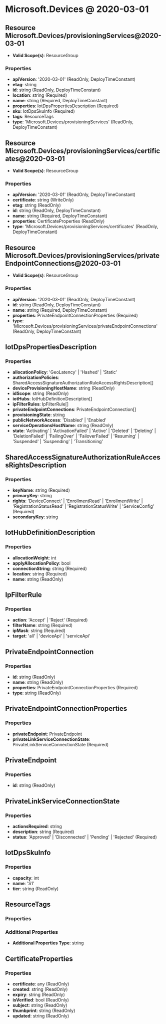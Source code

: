 # Microsoft.Devices @ 2020-03-01

## Resource Microsoft.Devices/provisioningServices@2020-03-01
* **Valid Scope(s)**: ResourceGroup
### Properties
* **apiVersion**: '2020-03-01' (ReadOnly, DeployTimeConstant)
* **etag**: string
* **id**: string (ReadOnly, DeployTimeConstant)
* **location**: string (Required)
* **name**: string (Required, DeployTimeConstant)
* **properties**: IotDpsPropertiesDescription (Required)
* **sku**: IotDpsSkuInfo (Required)
* **tags**: ResourceTags
* **type**: 'Microsoft.Devices/provisioningServices' (ReadOnly, DeployTimeConstant)

## Resource Microsoft.Devices/provisioningServices/certificates@2020-03-01
* **Valid Scope(s)**: ResourceGroup
### Properties
* **apiVersion**: '2020-03-01' (ReadOnly, DeployTimeConstant)
* **certificate**: string (WriteOnly)
* **etag**: string (ReadOnly)
* **id**: string (ReadOnly, DeployTimeConstant)
* **name**: string (Required, DeployTimeConstant)
* **properties**: CertificateProperties (ReadOnly)
* **type**: 'Microsoft.Devices/provisioningServices/certificates' (ReadOnly, DeployTimeConstant)

## Resource Microsoft.Devices/provisioningServices/privateEndpointConnections@2020-03-01
* **Valid Scope(s)**: ResourceGroup
### Properties
* **apiVersion**: '2020-03-01' (ReadOnly, DeployTimeConstant)
* **id**: string (ReadOnly, DeployTimeConstant)
* **name**: string (Required, DeployTimeConstant)
* **properties**: PrivateEndpointConnectionProperties (Required)
* **type**: 'Microsoft.Devices/provisioningServices/privateEndpointConnections' (ReadOnly, DeployTimeConstant)

## IotDpsPropertiesDescription
### Properties
* **allocationPolicy**: 'GeoLatency' | 'Hashed' | 'Static'
* **authorizationPolicies**: SharedAccessSignatureAuthorizationRuleAccessRightsDescription[]
* **deviceProvisioningHostName**: string (ReadOnly)
* **idScope**: string (ReadOnly)
* **iotHubs**: IotHubDefinitionDescription[]
* **ipFilterRules**: IpFilterRule[]
* **privateEndpointConnections**: PrivateEndpointConnection[]
* **provisioningState**: string
* **publicNetworkAccess**: 'Disabled' | 'Enabled'
* **serviceOperationsHostName**: string (ReadOnly)
* **state**: 'Activating' | 'ActivationFailed' | 'Active' | 'Deleted' | 'Deleting' | 'DeletionFailed' | 'FailingOver' | 'FailoverFailed' | 'Resuming' | 'Suspended' | 'Suspending' | 'Transitioning'

## SharedAccessSignatureAuthorizationRuleAccessRightsDescription
### Properties
* **keyName**: string (Required)
* **primaryKey**: string
* **rights**: 'DeviceConnect' | 'EnrollmentRead' | 'EnrollmentWrite' | 'RegistrationStatusRead' | 'RegistrationStatusWrite' | 'ServiceConfig' (Required)
* **secondaryKey**: string

## IotHubDefinitionDescription
### Properties
* **allocationWeight**: int
* **applyAllocationPolicy**: bool
* **connectionString**: string (Required)
* **location**: string (Required)
* **name**: string (ReadOnly)

## IpFilterRule
### Properties
* **action**: 'Accept' | 'Reject' (Required)
* **filterName**: string (Required)
* **ipMask**: string (Required)
* **target**: 'all' | 'deviceApi' | 'serviceApi'

## PrivateEndpointConnection
### Properties
* **id**: string (ReadOnly)
* **name**: string (ReadOnly)
* **properties**: PrivateEndpointConnectionProperties (Required)
* **type**: string (ReadOnly)

## PrivateEndpointConnectionProperties
### Properties
* **privateEndpoint**: PrivateEndpoint
* **privateLinkServiceConnectionState**: PrivateLinkServiceConnectionState (Required)

## PrivateEndpoint
### Properties
* **id**: string (ReadOnly)

## PrivateLinkServiceConnectionState
### Properties
* **actionsRequired**: string
* **description**: string (Required)
* **status**: 'Approved' | 'Disconnected' | 'Pending' | 'Rejected' (Required)

## IotDpsSkuInfo
### Properties
* **capacity**: int
* **name**: 'S1'
* **tier**: string (ReadOnly)

## ResourceTags
### Properties
### Additional Properties
* **Additional Properties Type**: string

## CertificateProperties
### Properties
* **certificate**: any (ReadOnly)
* **created**: string (ReadOnly)
* **expiry**: string (ReadOnly)
* **isVerified**: bool (ReadOnly)
* **subject**: string (ReadOnly)
* **thumbprint**: string (ReadOnly)
* **updated**: string (ReadOnly)


